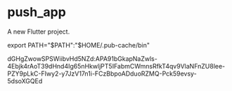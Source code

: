 # push_app

A new Flutter project.

export PATH="$PATH":"$HOME/.pub-cache/bin"

dGHgZwowSPSWiibvHd5NZd:APA91bGkapNaZwls-4Ebjk4rAoT39dHnd4Ig65nHkwljPT5IFabmCWmnsRfkT4qv9VlaNFnZU8lee-PZY9pLkC-FIwy2-y7JzV17n1i-FCzBbpoADduoRZMQ-Pck59evsy-5dsoXGQEd

